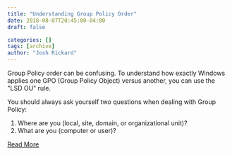 ```yaml
---
title: "Understanding Group Policy Order"
date: 2018-08-07T20:45:00-04:00
draft: false

categories: []
tags: [archive]
author: "Josh Rickard"
---
```

Group Policy order can be confusing. To understand how exactly Windows applies one GPO (Group Policy Object) versus another, you can use the "LSD OU" rule.

You should always ask yourself two questions when dealing with Group Policy:
<ol>
	<li>Where are you (local, site, domain, or organizational unit)?</li>
	<li>What are you (computer or user)?</li>
</ol>
<a href="https://4sysops.com/archives/understanding-group-policy-order/" target="_blank" rel="noopener">Read More</a>

